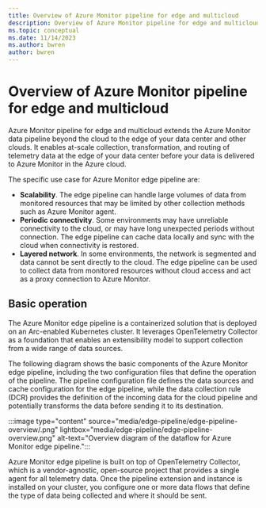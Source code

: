 ```yaml
---
title: Overview of Azure Monitor pipeline for edge and multicloud
description: Overview of Azure Monitor pipeline for edge and multicloud
ms.topic: conceptual
ms.date: 11/14/2023
ms.author: bwren
author: bwren
---
```


# Overview of Azure Monitor pipeline for edge and multicloud

Azure Monitor pipeline for edge and multicloud extends the Azure Monitor data pipeline beyond the cloud to the edge of your data center and other clouds. It enables at-scale collection, transformation, and routing of telemetry data at the edge of your data center before your data is delivered to Azure Monitor in the Azure cloud.

The specific use case for Azure Monitor edge pipeline are:

- **Scalability**. The edge pipeline can handle large volumes of data from monitored resources  that may be limited by other collection methods such as Azure Monitor agent.
- **Periodic connectivity**. Some environments may have unreliable connectivity to the cloud, or may have long unexpected periods without connection. The edge pipeline can cache data locally and sync with the cloud when connectivity is restored.
- **Layered network**. In some environments, the network is segmented and data cannot be sent directly to the cloud. The edge pipeline can be used to collect data from monitored resources without cloud access and act as a proxy connection to Azure Monitor.

## Basic operation
The Azure Monitor edge pipeline is a containerized solution that is deployed on an Arc-enabled Kubernetes cluster. It leverages OpenTelemetry Collector as a foundation that enables an extensibility model to support collection from a wide range of data sources.

The following diagram shows the basic components of the Azure Monitor edge pipeline, including the two configuration files that define the operation of the pipeline. The pipeline configuration file defines the data sources and cache configuration for the edge pipeline, while the data collection rule (DCR) provides the definition of the incoming data for the cloud pipeline and potentially transforms the data before sending it to its destination.

:::image type="content" source="media/edge-pipeline/edge-pipeline-overview/.png" lightbox="media/edge-pipeline/edge-pipeline-overview.png" alt-text="Overview diagram of the dataflow for Azure Monitor edge pipeline."::: 

Azure Monitor edge pipeline is built on top of OpenTelemetry Collector, which is a vendor-agnostic, open-source project that provides a single agent for all telemetry data. Once the pipeline extension and instance is installed on your cluster, you configure one or more data flows that define the type of data being collected and where it should be sent. 




